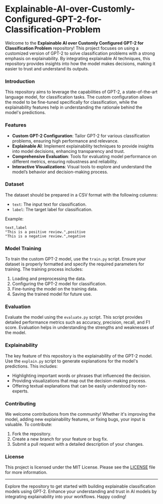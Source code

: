 # Explainable-AI-over-Customly-Configured-GPT-2-for-Classification-Problem


Welcome to the **Explainable AI over Customly Configured GPT-2 for Classification Problem** repository! This project focuses on using a customized version of GPT-2 to solve classification problems with a strong emphasis on explainability. By integrating explainable AI techniques, this repository provides insights into how the model makes decisions, making it easier to trust and understand its outputs.

### Introduction

This repository aims to leverage the capabilities of GPT-2, a state-of-the-art language model, for classification tasks. The custom configuration allows the model to be fine-tuned specifically for classification, while the explainability features help in understanding the rationale behind the model's predictions.

### Features

- **Custom GPT-2 Configuration**: Tailor GPT-2 for various classification problems, ensuring high performance and relevance.
- **Explainable AI**: Implement explainability techniques to provide insights into model decisions, enhancing transparency and trust.
- **Comprehensive Evaluation**: Tools for evaluating model performance on different metrics, ensuring robustness and reliability.
- **Interactive Visualizations**: Visual tools to explore and understand the model’s behavior and decision-making process.

### Dataset

The dataset should be prepared in a CSV format with the following columns:

- `text`: The input text for classification.
- `label`: The target label for classification.

Example:
```csv
text,label
"This is a positive review.",positive
"This is a negative review.",negative
```

### Model Training

To train the custom GPT-2 model, use the `train.py` script. Ensure your dataset is properly formatted and specify the required parameters for training. The training process includes:

1. Loading and preprocessing the data.
2. Configuring the GPT-2 model for classification.
3. Fine-tuning the model on the training data.
4. Saving the trained model for future use.

### Evaluation

Evaluate the model using the `evaluate.py` script. This script provides detailed performance metrics such as accuracy, precision, recall, and F1 score. Evaluation helps in understanding the strengths and weaknesses of the model.

### Explainability

The key feature of this repository is the explainability of the GPT-2 model. Use the `explain.py` script to generate explanations for the model's predictions. This includes:

- Highlighting important words or phrases that influenced the decision.
- Providing visualizations that map out the decision-making process.
- Offering textual explanations that can be easily understood by non-experts.

### Contributing

We welcome contributions from the community! Whether it's improving the model, adding new explainability features, or fixing bugs, your input is valuable. To contribute:

1. Fork the repository.
2. Create a new branch for your feature or bug fix.
3. Submit a pull request with a detailed description of your changes.

### License

This project is licensed under the MIT License. Please see the [LICENSE](LICENSE) file for more information.

---

Explore the repository to get started with building explainable classification models using GPT-2. Enhance your understanding and trust in AI models by integrating explainability into your workflows. Happy coding!
